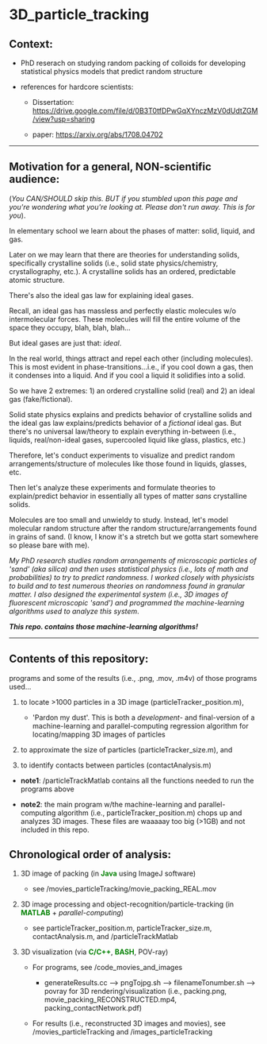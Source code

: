 # 3D_particle_tracking

## Context: 

* PhD reserach on studying random packing of colloids for developing statistical physics models that predict random structure 

* references for hardcore scientists:

   * Dissertation: https://drive.google.com/file/d/0B3T0tfDPwGqXYnczMzV0dUdtZGM/view?usp=sharing
   
   * paper: https://arxiv.org/abs/1708.04702 


------

## Motivation for a general, NON-scientific audience:

(_You CAN/SHOULD skip this. BUT if you stumbled upon this page and you're wondering what you're looking at. Please don't run away. This is for you_).  
   
   In elementary school we learn about the phases of matter: solid, liquid, and gas.  
   
   Later on we may learn that there are theories for understanding solids, specifically crystalline solids (i.e., solid state physics/chemistry, crystallography, etc.).  A crystalline solids has an ordered, predictable atomic structure. 
   
   There's also the ideal gas law for explaining ideal gases. 
   
   Recall, an ideal gas has massless and perfectly elastic molecules w/o intermolecular forces. These molecules will fill the entire volume of the space they occupy, blah, blah, blah... 
   
   But ideal gases are just that: _ideal_. 
   
   In the real world, things attract and repel each other (including molecules).  This is most evident in phase-transitions...i.e., if you cool down a gas, then it condenses into a liquid.  And if you cool a liquid it solidifies into a solid.  
   
   So we have 2 extremes: 1) an ordered crystalline solid (real) and 2) an ideal gas (fake/fictional).  
   
   Solid state physics explains and predicts behavior of crystalline solids and the ideal gas law explains/predicts behavior of a _fictional_ ideal gas.  But there's no universal law/theory to explain everything in-between (i.e., liquids, real/non-ideal gases, supercooled liquid like glass, plastics, etc.)
   
   Therefore, let's conduct experiments to visualize and predict random arrangements/structure of molecules like those found in liquids, glasses, etc. 
   
   Then let's analyze these experiments and formulate theories to explain/predict behavior in essentially all types of matter _sans_ crystalline solids. 
   
   Molecules are too small and unwieldy to study. Instead, let's model molecular random structure after the random structure/arrangements found in grains of sand.  (I know, I know it's a stretch but we gotta start somewhere so please bare with me).
   
   _My PhD research studies random arrangements of microscopic particles of 'sand' (aka silica) and then uses statistical physics (i.e., lots of math and probabilities) to try to predict randomness.  I worked closely with physicists to build and to test numerous theories on randomness found in granular matter.  I also designed the experimental system (i.e., 3D images of fluorescent microscopic 'sand') and programmed the machine-learning algorithms used to analyze this system_. 
   
   __*This repo. contains those machine-learning algorithms!*__
   
-----

## Contents of this repository: 

programs and some of the results (i.e., .png, .mov, .m4v) of those programs used...

1) to locate >1000 particles in a 3D image (particleTracker_position.m), 

   * 'Pardon my dust'. This is both a *development*- and final-version of a machine-learning and parallel-computing regression algorithm for locating/mapping 3D images of particles  
   
2) to approximate the size of particles (particleTracker_size.m), and 

3) to identify contacts between particles (contactAnalysis.m)

* __note1__: /particleTrackMatlab contains all the functions needed to run the programs above

* __note2__: the main program w/the machine-learning and parallel-computing algorithm (i.e., particleTracker_position.m) chops up and analyzes 3D images. These files are waaaaay too big (>1GB) and not included in this repo.

## Chronological order of analysis:

1) 3D image of packing (in <font color = 'green'>__Java__</font> using ImageJ software)

    * see /movies_particleTracking/movie_packing_REAL.mov

2) 3D image processing and object-recognition/particle-tracking (in <font color = 'green'>__MATLAB__</font> + _parallel-computing_)

    * see particleTracker_position.m, particleTracker_size.m, contactAnalysis.m, and /particleTrackMatlab

3) 3D visualization (via <font color ='green'>__C/C++__</font>, <font color='green'>__BASH__</font>, POV-ray) 

   * For programs, see /code_movies_and_images
   
      * generateResults.cc --> pngTojpg.sh  --> filenameTonumber.sh --> povray for 3D rendering/visualization (i.e., packing.png, movie_packing_RECONSTRUCTED.mp4, packing_contactNetwork.pdf)
      
   * For results (i.e., reconstructed 3D images and movies), see /movies_particleTracking and /images_particleTracking
